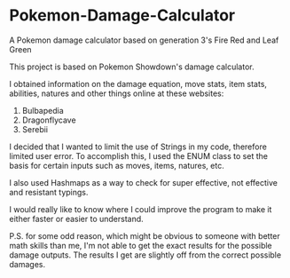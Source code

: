 # Pokemon-Damage-Calculator
A Pokemon damage calculator based on generation 3's Fire Red and Leaf Green

This project is based on Pokemon Showdown's damage calculator.

I obtained information on the damage equation, move stats, item stats, abilities, natures and other things online at these websites:
1. Bulbapedia
2. Dragonflycave
3. Serebii

I decided that I wanted to limit the use of Strings in my code, therefore limited user error. To accomplish this, I used the ENUM class
to set the basis for certain inputs such as moves, items, natures, etc. 

I also used Hashmaps as a way to check for super effective, not effective and resistant typings.

I would really like to know where I could improve the program to make it either faster or easier to understand.

P.S. for some odd reason, which might be obvious to someone with better math skills than me, I'm not able to get the exact results
for the possible damage outputs. The results I get are slightly off from the correct possible damages.
